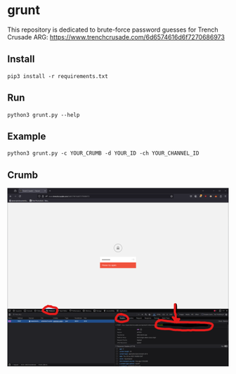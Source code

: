 # grunt

This repository is dedicated to brute-force password guesses for Trench Crusade ARG: https://www.trenchcrusade.com/6d6574616d6f7270686973

## Install

    pip3 install -r requirements.txt

## Run

    python3 grunt.py --help

## Example

    python3 grunt.py -c YOUR_CRUMB -d YOUR_ID -ch YOUR_CHANNEL_ID

## Crumb

![Crumb](/assets/crumb.png)